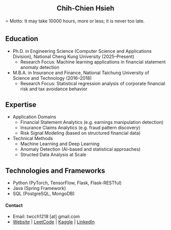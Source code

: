 <h2 align="center">Chih-Chien Hsieh</h2>

⭐ Motto: It may take 10000 hours, more or less; it is never too late.

## Education

-   Ph.D. in Engineering Science (Computer Science and Applications Division), National Cheng Kung University (2025–Present)
    -   Research Focus: Machine learning applications in financial statement anomaly detection
-   M.B.A. in Insurance and Finance, National Taichung University of Science and Technology (2016–2018)
    -   Research Focus: Statistical regression analysis of corporate financial risk and tax avoidance behavior

## Expertise

-	Application Domains
	-	Financial Statement Analytics (e.g. earnings manipulation detection)
	-	Insurance Claims Analytics (e.g. fraud pattern discovery)
	-	Risk Signal Modeling (based on structured financial data)
-	Technical Methods
	-	Machine Learning and Deep Learning
	-	Anomaly Detection (AI-based and statistical approaches)
	-	Structed Data Analysis at Scale

## Technologies and Frameworks

-	Python (PyTorch, TensorFlow, Flask, Flask-RESTful)
-	Java (Spring Framework)
-	SQL (PostgreSQL, MongoDB)

#### Contact

-   Email: twcch1218 [at] gmail.com
-   [Website](https://twcch.github.io/) | [LeetCode](https://leetcode.com/u/twcch1218/) | [Kaggle](https://www.kaggle.com/twcch1218/) | [LinkedIn](https://www.linkedin.com/in/twcch1218/)
